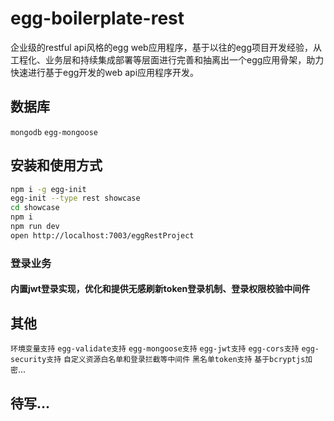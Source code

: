 # egg-boilerplate-rest

企业级的restful api风格的egg web应用程序，基于以往的egg项目开发经验，从工程化、业务层和持续集成部署等层面进行完善和抽离出一个egg应用骨架，助力快速进行基于egg开发的web api应用程序开发。


## 数据库
`mongodb` `egg-mongoose`

## 安装和使用方式


```bash
npm i -g egg-init
egg-init --type rest showcase
cd showcase
npm i
npm run dev
open http://localhost:7003/eggRestProject
```

### 登录业务

#### 内置jwt登录实现，优化和提供无感刷新token登录机制、登录权限校验中间件

## 其他
`环境变量支持` `egg-validate支持` `egg-mongoose支持` `egg-jwt支持` `egg-cors支持` `egg-security支持` `自定义资源白名单和登录拦截等中间件` `黑名单token支持` `基于bcryptjs加密`...

## 待写...